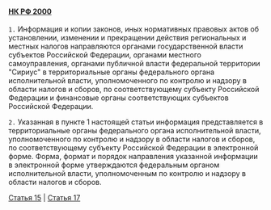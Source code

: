 #### [НК РФ 2000](https://lalawland.github.io/eurasia/russia/taxes)

`1.` Информация и копии законов, иных нормативных правовых актов об установлении, изменении и прекращении действия региональных и местных налогов направляются органами государственной власти субъектов Российской Федерации, органами местного самоуправления, органами публичной власти федеральной территории "Сириус" в территориальные органы федерального органа исполнительной власти, уполномоченного по контролю и надзору в области налогов и сборов, по соответствующему субъекту Российской Федерации и финансовые органы соответствующих субъектов Российской Федерации.

`2.` Указанная в пункте 1 настоящей статьи информация представляется в территориальные органы федерального органа исполнительной власти, уполномоченного по контролю и надзору в области налогов и сборов, по соответствующему субъекту Российской Федерации в электронной форме. Форма, формат и порядок направления указанной информации в электронной форме утверждаются федеральным органом исполнительной власти, уполномоченным по контролю и надзору в области налогов и сборов.

[Статья 15](https://lalawland.github.io/eurasia/russia/taxes/art15) | [Статья 17](https://lalawland.github.io/eurasia/russia/taxes/art17)
